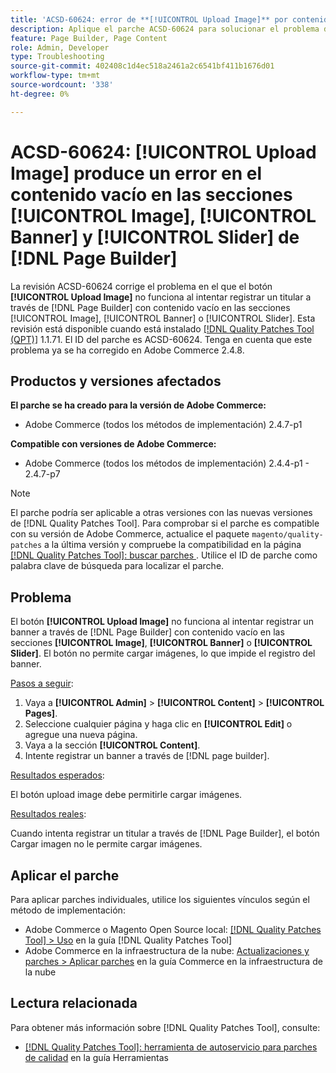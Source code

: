 ```yaml
---
title: 'ACSD-60624: error de **[!UICONTROL Upload Image]** por contenido vacío en **[!UICONTROL Image]**, **[!UICONTROL Banner]** y **[!UICONTROL Slider]** secciones de [!DNL Page Builder]'
description: Aplique el parche ACSD-60624 para solucionar el problema de Adobe Commerce donde el botón **[!UICONTROL Upload Image]** no funciona al agregar un titular con contenido vacío en las secciones [!UICONTROL Image], [!UICONTROL Banner] o [!UICONTROL Slider] usando  [!DNL Page Builder].
feature: Page Builder, Page Content
role: Admin, Developer
type: Troubleshooting
source-git-commit: 402408c1d4ec518a2461a2c6541bf411b1676d01
workflow-type: tm+mt
source-wordcount: '338'
ht-degree: 0%

---
```



# ACSD-60624: **[!UICONTROL Upload Image]** produce un error en el contenido vacío en las secciones [!UICONTROL Image], [!UICONTROL Banner] y [!UICONTROL Slider] de [!DNL Page Builder]

La revisión ACSD-60624 corrige el problema en el que el botón **[!UICONTROL Upload Image]** no funciona al intentar registrar un titular a través de [!DNL Page Builder] con contenido vacío en las secciones [!UICONTROL Image], [!UICONTROL Banner] o [!UICONTROL Slider]. Esta revisión está disponible cuando está instalado [[!DNL Quality Patches Tool (QPT)]](/help/tools/quality-patches-tool/quality-patches-tool-to-self-serve-quality-patches.md) 1.1.71. El ID del parche es ACSD-60624. Tenga en cuenta que este problema ya se ha corregido en Adobe Commerce 2.4.8.

## Productos y versiones afectados

**El parche se ha creado para la versión de Adobe Commerce:**

* Adobe Commerce (todos los métodos de implementación) 2.4.7-p1

**Compatible con versiones de Adobe Commerce:**

* Adobe Commerce (todos los métodos de implementación) 2.4.4-p1 - 2.4.7-p7

>[!NOTE]
>
>El parche podría ser aplicable a otras versiones con las nuevas versiones de [!DNL Quality Patches Tool]. Para comprobar si el parche es compatible con su versión de Adobe Commerce, actualice el paquete `magento/quality-patches` a la última versión y compruebe la compatibilidad en la página [[!DNL Quality Patches Tool]: buscar parches ](https://experienceleague.adobe.com/tools/commerce-quality-patches/index.html). Utilice el ID de parche como palabra clave de búsqueda para localizar el parche.

## Problema

El botón **[!UICONTROL Upload Image]** no funciona al intentar registrar un banner a través de [!DNL Page Builder] con contenido vacío en las secciones **[!UICONTROL Image]**, **[!UICONTROL Banner]** o **[!UICONTROL Slider]**. El botón no permite cargar imágenes, lo que impide el registro del banner.

<u>Pasos a seguir</u>:

1. Vaya a **[!UICONTROL Admin]** > **[!UICONTROL Content]** > **[!UICONTROL Pages]**.
1. Seleccione cualquier página y haga clic en **[!UICONTROL Edit]** o agregue una nueva página.
1. Vaya a la sección **[!UICONTROL Content]**.
1. Intente registrar un banner a través de [!DNL page builder].

<u>Resultados esperados</u>:

El botón upload image debe permitirle cargar imágenes.

<u>Resultados reales</u>:

Cuando intenta registrar un titular a través de [!DNL Page Builder], el botón Cargar imagen no le permite cargar imágenes.

## Aplicar el parche

Para aplicar parches individuales, utilice los siguientes vínculos según el método de implementación:

* Adobe Commerce o Magento Open Source local: [[!DNL Quality Patches Tool] > Uso](/help/tools/quality-patches-tool/usage.md) en la guía [!DNL Quality Patches Tool]
* Adobe Commerce en la infraestructura de la nube: [Actualizaciones y parches > Aplicar parches](https://experienceleague.adobe.com/docs/commerce-cloud-service/user-guide/develop/upgrade/apply-patches.html) en la guía Commerce en la infraestructura de la nube

## Lectura relacionada

Para obtener más información sobre [!DNL Quality Patches Tool], consulte:

* [[!DNL Quality Patches Tool]: herramienta de autoservicio para parches de calidad](/help/tools/quality-patches-tool/quality-patches-tool-to-self-serve-quality-patches.md) en la guía Herramientas
